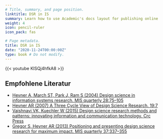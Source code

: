 ```yaml
---
# Title, summary, and page position.
linktitle: DSR in IS
summary: Learn how to use Academic's docs layout for publishing online courses, software documentation, and tutorials.
weight: 4
icon: pencil-ruler
icon_pack: fas

# Page metadata.
title: DSR in IS
date: "2020-11-24T00:00:00Z"
type: book # Do not modify.
---
```


{{< youtube KISQj4hfkA8 >}}

## Empfohlene Literatur

- [Hevner A, March ST, Park J, Ram S (2004) Design science in information systems research. MIS quarterly 28:75–105](/publication/hevner-2004/)
- [Hevner AR (2007) A Three Cycle View of Design Science Research. 19:7](/publication/hevner-2007/)
- [Vaishnavi VK, Kuechler W (2015) Design science research methods and patterns: innovating information and communication technology. Crc Press](/publication/vaishnavi-2015-b/)
- [Gregor S, Hevner AR (2013) Positioning and presenting design science research for maximum impact. MIS quarterly 37:337–355](/publication/gregor-2013-b/)
